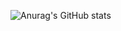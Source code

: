 
![Anurag's GitHub stats](https://github-readme-stats.vercel.app/api?username=Insidewhale72&show_icons=true&theme=tokyonight&count_private=true)
